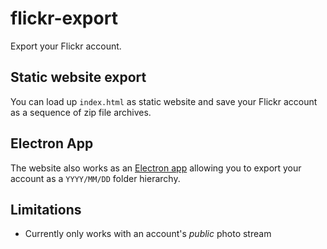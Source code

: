 # flickr-export

Export your Flickr account.

## Static website export

You can load up `index.html` as static website and save your Flickr account as a sequence of zip file archives.

## Electron App

The website also works as an [Electron app](https://electronjs.org/) allowing you to export your account as a `YYYY/MM/DD` folder hierarchy.

## Limitations

* Currently only works with an account's *public* photo stream
